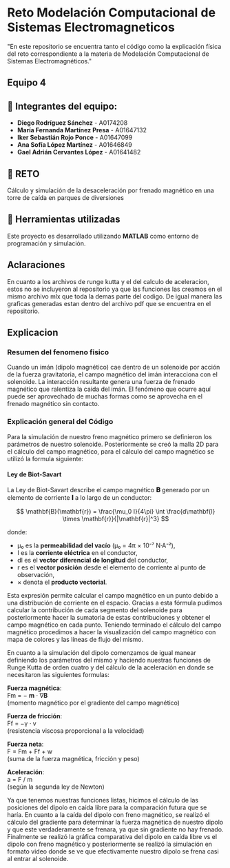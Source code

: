 # Reto Modelación Computacional de Sistemas Electromagneticos
"En este repositorio se encuentra tanto el código como la explicación física del reto correspondiente a la materia de Modelación Computacional de Sistemas Electromagnéticos."
## Equipo 4
## 👥 Integrantes del equipo:
- **Diego Rodríguez Sánchez** - A0174208  
- **María Fernanda Martínez Presa** - A01647132  
- **Iker Sebastián Rojo Ponce** - A01647099  
- **Ana Sofía López Martínez** - A01646849  
- **Gael Adrián Cervantes López** - A01641482  

## 🧲 RETO
Cálculo y simulación de la desaceleración por frenado magnético en una torre de caída en parques de diversiones

## 🧰 Herramientas utilizadas

Este proyecto es desarrollado utilizando **MATLAB** como entorno de programación y simulación.

## Aclaraciones
En cuanto a los archivos de runge kutta y el del calculo de aceleracion, estos no se incluyeron al repositorio ya que las funciones las creamos en el mismo archivo mlx que toda la demas parte del codigo. De igual manera las graficas generadas estan dentro del archivo pdf que se encuentra en el repositorio.
## Explicacion
### Resumen del fenomeno fisico
Cuando un imán (dipolo magnético) cae dentro de un solenoide por acción de la fuerza gravitatoria, el campo magnético del imán interacciona con el solenoide. La interacción resultante genera una fuerza de frenado magnético que ralentiza la caída del imán. El fenómeno que ocurre aquí puede ser aprovechado de muchas formas como se aprovecha en el frenado magnético sin contacto.
### Explicación general del Código
Para la simulación de nuestro freno magnético primero se definieron los parámetros de nuestro solenoide. Posteriormente se creó la malla 2D para el cálculo del campo magnético, para el cálculo del campo magnético se utilizó la formula siguiente:
  #### Ley de Biot-Savart

La Ley de Biot-Savart describe el campo magnético **𝐁** generado por un elemento de corriente **𝐈** a lo largo de un conductor:

$$
\mathbf{B}(\mathbf{r}) = \frac{\mu_0 I}{4\pi} \int \frac{d\mathbf{l} \times \mathbf{r}}{|\mathbf{r}|^3}
$$

donde:

- μ₀ es la **permeabilidad del vacío** (μ₀ = 4π × 10⁻⁷ N·A⁻²),
- I es la **corriente eléctrica** en el conductor,
- dl es el **vector diferencial de longitud** del conductor,
- r es el **vector posición** desde el elemento de corriente al punto de observación,
- × denota el **producto vectorial**.

Esta expresión permite calcular el campo magnético en un punto debido a una distribución de corriente en el espacio.
Gracias a esta fórmula pudimos calcular la contribución de cada segmento del solenoide para posteriormente hacer la sumatoria de estas contribuciones y obtener el campo magnético en cada punto.
Teniendo terminado el cálculo del campo magnético procedimos a hacer la visualización del campo magnético con mapa de colores y las líneas de flujo del mismo.

En cuanto a la simulación del dipolo comenzamos de igual manear definiendo los parámetros del mismo y haciendo nuestras funciones de Runge Kutta de orden cuatro y del cálculo de la aceleración en donde se necesitaron las siguientes formulas:

**Fuerza magnética**:  
Fm = − **m** · ∇**B**  
(momento magnético por el gradiente del campo magnético)

**Fuerza de fricción**:  
Ff = −γ · v  
(resistencia viscosa proporcional a la velocidad)

**Fuerza neta**:  
F = Fm + Ff + w  
(suma de la fuerza magnética, fricción y peso)

**Aceleración**:  
a = F / m  
(según la segunda ley de Newton)

Ya que tenemos nuestras funciones listas, hicimos el cálculo de las posiciones del dipolo en caída libre para la comparación futura que se haría. En cuanto a la caída del dipolo con freno magnético, se realizó el cálculo del gradiente para determinar la fuerza magnética de nuestro dipolo y que este verdaderamente se frenara, ya que sin gradiente no hay frenado. Finalmente se realizó la gráfica comparativa del dipolo en caída libre vs el dipolo con freno magnético y posteriormente se realizó la simulación en formato video donde se ve que efectivamente nuestro dipolo se frena casi al entrar al solenoide.



